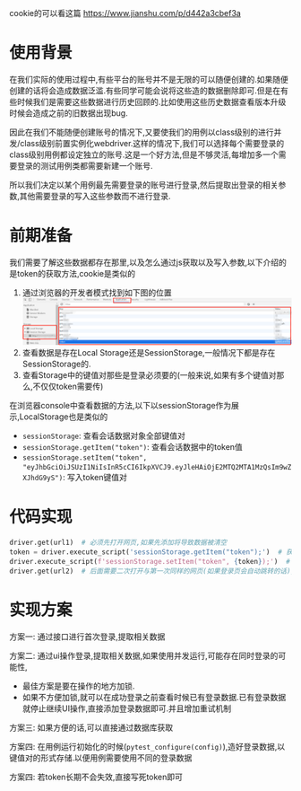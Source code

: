 cookie的可以看这篇 https://www.jianshu.com/p/d442a3cbef3a
# 使用背景
在我们实际的使用过程中,有些平台的账号并不是无限的可以随便创建的.如果随便创建的话将会造成数据泛滥.有些同学可能会说将这些造的数据删除即可.但是在有些时候我们是需要这些数据进行历史回顾的.比如使用这些历史数据查看版本升级时候会造成之前的旧数据出现bug.

因此在我们不能随便创建账号的情况下,又要使我们的用例以class级别的进行并发/class级别前置实例化webdriver.这样的情况下,我们可以选择每个需要登录的class级别用例都设定独立的账号.这是一个好方法,但是不够灵活,每增加多一个需要登录的测试用例类都需要新建一个账号.

所以我们决定以某个用例最先需要登录的账号进行登录,然后提取出登录的相关参数,其他需要登录的写入这些参数而不进行登录.
# 前期准备
我们需要了解这些数据都存在那里,以及怎么通过js获取以及写入参数,以下介绍的是token的获取方法,cookie是类似的

1. 通过浏览器的开发者模式找到如下图的位置
![](./images/checktoken.png)
2. 查看数据是存在Local Storage还是SessionStorage,一般情况下都是存在SessionStorage的.
3. 查看Storage中的键值对那些是登录必须要的(一般来说,如果有多个键值对那么,不仅仅token需要传)

在浏览器console中查看数据的方法,以下以sessionStorage作为展示,LocalStorage也是类似的
- `sessionStorage`: 查看会话数据对象全部键值对
- `sessionStorage.getItem("token")`: 查看会话数据中的token值
- `sessionStorage.setItem("token", "eyJhbGciOiJSUzI1NiIsInR5cCI6IkpXVCJ9.eyJleHAiOjE2MTQ2MTA1MzQsIm9wZXJhdG9yS")`: 写入token键值对

# 代码实现
```py
driver.get(url1)  # 必须先打开网页,如果先添加将导致数据被清空
token = driver.execute_script('sessionStorage.getItem("token");')  # 获取token
driver.execute_script(f'sessionStorage.setItem("token", {token});')  # 写入token
driver.get(url2)  # 后面需要二次打开与第一次同样的网页(如果登录页会自动跳转的话),或者打开正常登录成功情况下跳转的url
```

# 实现方案
方案一:
通过接口进行首次登录,提取相关数据

方案二:
通过ui操作登录,提取相关数据,如果使用并发运行,可能存在同时登录的可能性,
- 最佳方案是要在操作的地方加锁.
- 如果不方便加锁,就可以在成功登录之前查看时候已有登录数据.已有登录数据就停止继续UI操作,直接添加登录数据即可.并且增加重试机制

方案三:
如果方便的话,可以直接通过数据库获取

方案四:
在用例运行初始化的时候(`pytest_configure(config)`),造好登录数据,以键值对的形式存储.以便用例需要使用不同的登录数据

方案四:
若token长期不会失效,直接写死token即可